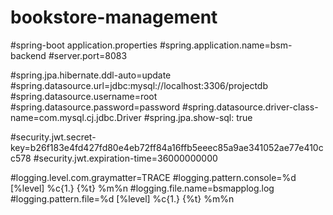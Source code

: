 # bookstore-management

#spring-boot application.properties
#spring.application.name=bsm-backend
#server.port=8083

#spring.jpa.hibernate.ddl-auto=update
#spring.datasource.url=jdbc:mysql://localhost:3306/projectdb
#spring.datasource.username=root
#spring.datasource.password=password
#spring.datasource.driver-class-name=com.mysql.cj.jdbc.Driver
#spring.jpa.show-sql: true

#security.jwt.secret-key=b26f183e4fd427fd80e4eb72ff84a16ffb5eeec85a9ae341052ae77e410cc578
#security.jwt.expiration-time=36000000000

#logging.level.com.graymatter=TRACE
#logging.pattern.console=%d [%level] %c{1.} {%t} %m%n
#logging.file.name=bsmapplog.log
#logging.pattern.file=%d [%level] %c{1.} {%t} %m%n
